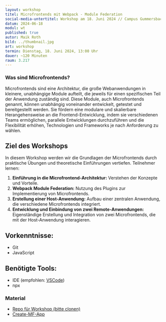 ```yaml
---
layout: workshop
titel: Microfrontends mit Webpack - Module Federation
social-media-untertitel: Workshop am 18. Juni 2024 // Campus Gummersbach Raum 3.217 // 13:00 - 16:00 Uhr 
datum: 2024-06-18
modul: wt
published: true
autor: Maik Roth
bild: ../thumbnail.jpg
art: workshop
termin: Dienstag, 18. Juni 2024, 13:00 Uhr
dauer: ~120 Minuten
raum: 3.217
---
```


### Was sind Microfrontends?

Microfrontends sind eine Architektur, die große Webanwendungen in kleinere, unabhängige Module aufteilt, die jeweils für einen spezifischen Teil der Anwendung zuständig sind. Diese Module, auch Microfrontends genannt, können unabhängig voneinander entwickelt, getestet und bereitgestellt werden. Sie fördern eine modulare und skalierbare Herangehensweise an die Frontend-Entwicklung, indem sie verschiedenen Teams ermöglichen, parallele Entwicklungen durchzuführen und die Flexibilität erhöhen, Technologien und Frameworks je nach Anforderung zu wählen.

## Ziel des Workshops

In diesem Workshop werden wir die Grundlagen der Microfrontends durch praktische Übungen und theoretische Einführungen vertiefen. Teilnehmer lernen:

1. **Einführung in die Microfrontend-Architektur:** Verstehen der Konzepte und Vorteile.
2. **Webpack Module Federation:** Nutzung des Plugins zur Implementierung von Microfrontends.
3. **Erstellung einer Host-Anwendung:** Aufbau einer zentralen Anwendung, die verschiedene Microfrontends integriert.
4. **Entwicklung und Einbindung von zwei Remote-Anwendungen:** Eigenständige Erstellung und Integration von zwei Microfrontends, die mit der Host-Anwendung interagieren.



## Vorkenntnisse:
- Git
- JavaScript

## Benötigte Tools:
- IDE (empfohlen: [VSCode](https://code.visualstudio.com/download))
- npx

### Material
- [Repo für Workshop (bitte clonen)](https://github.com/MaikRoth/webtech-workshop-microfrontends)
- [Create-MF-App](https://github.com/jherr/create-mf-app)
